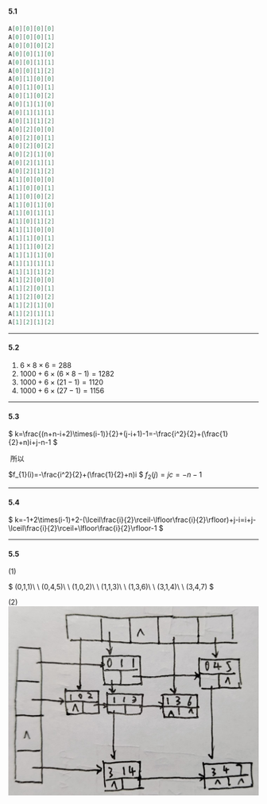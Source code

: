 #### 5.1

```c++
A[0][0][0][0]
A[0][0][0][1]
A[0][0][0][2]
A[0][0][1][0]
A[0][0][1][1]
A[0][0][1][2]
A[0][1][0][0]
A[0][1][0][1]
A[0][1][0][2]
A[0][1][1][0]
A[0][1][1][1]
A[0][1][1][2]
A[0][2][0][0]
A[0][2][0][1]
A[0][2][0][2]
A[0][2][1][0]
A[0][2][1][1]
A[0][2][1][2]
A[1][0][0][0]
A[1][0][0][1]
A[1][0][0][2]
A[1][0][1][0]
A[1][0][1][1]
A[1][0][1][2]
A[1][1][0][0]
A[1][1][0][1]
A[1][1][0][2]
A[1][1][1][0]
A[1][1][1][1]
A[1][1][1][2]
A[1][2][0][0]
A[1][2][0][1]
A[1][2][0][2]
A[1][2][1][0]
A[1][2][1][1]
A[1][2][1][2]
```

---

#### 5.2

1. $6\times8\times6=288$
2. $1000+6\times(6\times8-1)=1282$
3. $1000+6\times(21-1)=1120$
4. $1000+6\times(27-1)=1156$

---

#### 5.3

$
k=\frac{(n+n-i+2)\times(i-1)}{2}+(j-i+1)-1=-\frac{i^2}{2}+(\frac{1}{2}+n)i+j-n-1
$

​ 所以

​$f_{1}(i)=-\frac{i^2}{2}+(\frac{1}{2}+n)i $
​$f_2(j)=j$
​$c=-n-1$

---

#### 5.4

$
k=-1+2\times(i-1)+2-(\lceil\frac{i}{2}\rceil-\lfloor\frac{i}{2}\rfloor)+j-i=i+j-\lceil\frac{i}{2}\rceil+\lfloor\frac{i}{2}\rfloor-1
$

---

#### 5.5

(1)

$
(0,1,1)\ \ (0,4,5)\ \ (1,0,2)\ \ (1,1,3)\ \ (1,3,6)\ \ (3,1,4)\ \ (3,4,7)
$

(2) ![](./img1.jpg)
